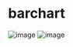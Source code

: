 # barchart
![image](https://github.com/barchart/screenshots/device-2017-09-12-205407.png)
![image](https://github.com/barchart/screenshots/device-2017-09-12-205427.png)
